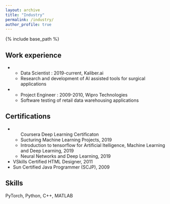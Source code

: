 ```yaml
---
layout: archive
title: "Industry"
permalink: /industry/
author_profile: true
---
```

{% include base_path %}


## Work experience
<ul>
  <li>
    <ul>
      <li> Data Scientist : 2019-current, Kaliber.ai</li>
      <li>Research and development of AI assisted tools for surgical applications</li>
    </ul>
  </li>
  <li>
    <ul>
      <li>Project Engineer : 2009-2010, Wipro Technologies</li>
      <li>Software testing of retail data warehousing applications</li>
    </ul> 
  </li>
 </ul>
 

## Certifications
<ul>
  <li><ul>
    <lh>Coursera Deep Learning Certificaton</lh>
    <li>Sucturing Machine Learning Projects, 2019</li>
    <li>Introduction to tensorflow for Artificial Itelligence, Machine Learning and Deep Learning, 2019</li>
    <li>Neural Networks and Deep Learning, 2019</li>
    </ul>
  </li>
  <li>VSkills Certified HTML Designer, 2011</li>
  <li>Sun Certified Java Programmer (SCJP), 2009</li>
</ul>

## Skills
PyTorch, Python, C++, MATLAB
    


